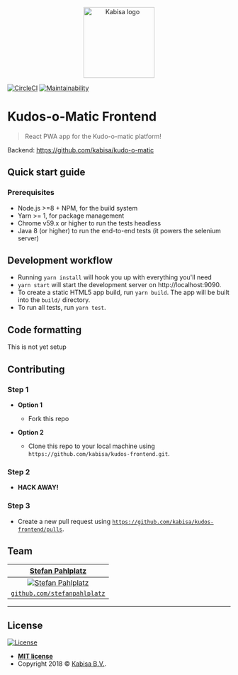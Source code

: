 <p style="text-align: center" >
  <img alt="Kabisa logo" src="https://fronteers.nl/_img/werkgevers/kabisa-2.png" height="160"/>
</p>

[![CircleCI](https://circleci.com/gh/kabisa/kudos-frontend.svg?style=svg)](https://circleci.com/gh/kabisa/kudos-frontend)
[![Maintainability](https://api.codeclimate.com/v1/badges/359d3d72f680d535ec5b/maintainability)](https://codeclimate.com/github/kabisa/kudos-frontend/maintainability)


# Kudos-o-Matic Frontend

> React PWA app for the Kudo-o-matic platform!

Backend: https://github.com/kabisa/kudo-o-matic

## Quick start guide

### Prerequisites

- Node.js >=8 + NPM, for the build system
- Yarn >= 1, for package management
- Chrome v59.x or higher to run the tests headless
- Java 8 (or higher) to run the end-to-end tests (it powers the selenium server)

## Development workflow

- Running `yarn install` will hook you up with everything you'll need
- `yarn start` will start the development server on http://localhost:9090.
- To create a static HTML5 app build, run `yarn build`. The app will be built into the `build/` directory.
- To run all tests, run `yarn test`.

## Code formatting

This is not yet setup

## Contributing

### Step 1

- **Option 1**

  - Fork this repo

- **Option 2**
  - Clone this repo to your local machine using `https://github.com/kabisa/kudos-frontend.git`.

### Step 2

- **HACK AWAY!**

### Step 3

- Create a new pull request using <a href="https://github.com/kabisa/kudos-frontend/pulls" target="_blank">`https://github.com/kabisa/kudos-frontend/pulls`</a>.

## Team

|            <a href="https://www.linkedin.com/in/stefanpahlplatz/" target="_blank">**Stefan Pahlplatz**</a>             |
| :--------------------------------------------------------------------------------------------------------------------: |
| [![Stefan Pahlplatz](https://avatars1.githubusercontent.com/u/23485653?s=200&v=4)](https://github.com/StefanPahlplatz) |
|             <a href="https://github.com/StefanPahlplatz" target="_blank">`github.com/stefanpahlplatz`</a>              |

---

## License

[![License](http://img.shields.io/:license-mit-blue.svg?style=flat-square)](http://badges.mit-license.org)

- **[MIT license](http://opensource.org/licenses/mit-license.php)**
- Copyright 2018 © <a href="https://www.kabisa.nl/" target="_blank">Kabisa B.V.</a>.
